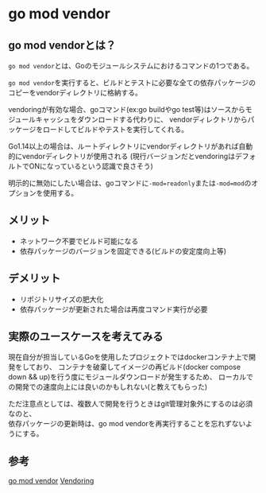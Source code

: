 # go mod vendor

## go mod vendorとは？

`go mod vendor`とは、Goのモジュールシステムにおけるコマンドの1つである。　　　

`go mod vendor`を実行すると、ビルドとテストに必要な全ての依存パッケージのコピーをvendorディレクトリに格納する。

vendoringが有効な場合、goコマンド(ex:go buildやgo test等)はソースからモジュールキャッシュをダウンロードする代わりに、
vendorディレクトリからパッケージをロードしてビルドやテストを実行してくれる。

Go1.14以上の場合は、ルートディレクトリにvendorディレクトリがあれば自動的にvendorディレクトリが使用される
(現行バージョンだとvendoringはデフォルトでONになっているという認識で良さそう)

明示的に無効にしたい場合は、goコマンドに`-mod=readonly`または`-mod=mod`のオプションを使用する。

## メリット

- ネットワーク不要でビルド可能になる
- 依存パッケージのバージョンを固定できる(ビルドの安定度向上等)

## デメリット

- リポジトリサイズの肥大化
- 依存パッケージが更新された場合は再度コマンド実行が必要

## 実際のユースケースを考えてみる

現在自分が担当しているGoを使用したプロジェクトではdockerコンテナ上で開発をしており、
コンテナを破棄してイメージの再ビルド(docker compose down && up)を行う度にモジュールダウンロードが発生するため、
ローカルでの開発での速度向上には良いのかもしれない(と教えてもらった)

ただ注意点としては、複数人で開発を行うときはgit管理対象外にするのは必須なのと、<br>
依存パッケージの更新時は、go mod vendorを再実行することを忘れずないようにする。

## 参考

[go mod vendor](https://go.dev/ref/mod#go-mod-vendor)
[Vendoring](https://go.dev/ref/mod#vendoring)
